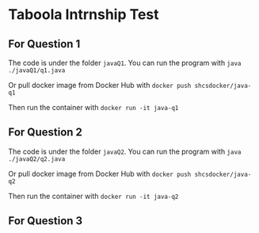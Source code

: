 # Taboola Intrnship Test
## For Question 1

The code is under the folder `javaQ1`. You can run the program with `java ./javaQ1/q1.java`

Or pull docker image from Docker Hub with `docker push shcsdocker/java-q1`

Then run the container with `docker run -it java-q1`

## For Question 2

The code is under the folder `javaQ2`. You can run the program with `java ./javaQ2/q2.java`

Or pull docker image from Docker Hub with `docker push shcsdocker/java-q2`

Then run the container with `docker run -it java-q2`

## For Question 3
